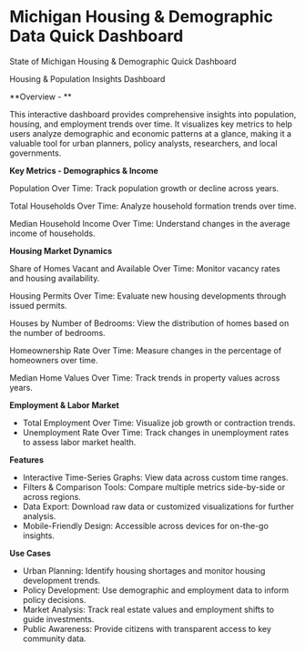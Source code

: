 # Michigan Housing & Demographic Data Quick Dashboard

State of Michigan Housing &amp; Demographic Quick Dashboard

Housing & Population Insights Dashboard

**Overview - **

This interactive dashboard provides comprehensive insights into population, housing, and employment trends over time. It visualizes key metrics to help users analyze demographic and economic patterns at a glance, making it a valuable tool for urban planners, policy analysts, researchers, and local governments.

**Key Metrics - Demographics & Income**

Population Over Time: 
Track population growth or decline across years.

Total Households Over Time: 
Analyze household formation trends over time.

Median Household Income Over Time: 
Understand changes in the average income of households.

**Housing Market Dynamics**

Share of Homes Vacant and Available Over Time: 
Monitor vacancy rates and housing availability.

Housing Permits Over Time: 
Evaluate new housing developments through issued permits.

Houses by Number of Bedrooms: 
View the distribution of homes based on the number of bedrooms.

Homeownership Rate Over Time: 
Measure changes in the percentage of homeowners over time.

Median Home Values Over Time: 
Track trends in property values across years.

**Employment & Labor Market**
- Total Employment Over Time: Visualize job growth or contraction trends.
- Unemployment Rate Over Time: Track changes in unemployment rates to assess labor market health.

**Features**
- Interactive Time-Series Graphs: View data across custom time ranges.
- Filters & Comparison Tools: Compare multiple metrics side-by-side or across regions.
- Data Export: Download raw data or customized visualizations for further analysis.
- Mobile-Friendly Design: Accessible across devices for on-the-go insights.

**Use Cases**
- Urban Planning: Identify housing shortages and monitor housing development trends.
- Policy Development: Use demographic and employment data to inform policy decisions.
- Market Analysis: Track real estate values and employment shifts to guide investments.
- Public Awareness: Provide citizens with transparent access to key community data.
